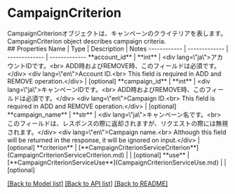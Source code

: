 # CampaignCriterion

<div lang=\"ja\">CampaignCriterionオブジェクトは、キャンペーンのクライテリアを表します。</div> <div lang=\"en\">CampaignCriterion object describes campaign criteria.</div> 
## Properties
Name | Type | Description | Notes
------------ | ------------- | ------------- | -------------
**account_id** | **int** | &lt;div lang&#x3D;\&quot;ja\&quot;&gt;アカウントIDです。&lt;br&gt; ADD時およびREMOVE時、このフィールドは必須です。&lt;/div&gt; &lt;div lang&#x3D;\&quot;en\&quot;&gt;Account ID.&lt;br&gt; This field is required in ADD and REMOVE operation.&lt;/div&gt;  | [optional] 
**campaign_id** | **int** | &lt;div lang&#x3D;\&quot;ja\&quot;&gt;キャンペーンIDです。&lt;br&gt; ADD時およびREMOVE時、このフィールドは必須です。&lt;/div&gt; &lt;div lang&#x3D;\&quot;en\&quot;&gt;Campaign ID.&lt;br&gt; This field is required in ADD and REMOVE operation.&lt;/div&gt;  | [optional] 
**campaign_name** | **str** | &lt;div lang&#x3D;\&quot;ja\&quot;&gt;キャンペーン名です。&lt;br&gt; このフィールドは、レスポンスの際に返却されますが、リクエストの際には無視されます。&lt;/div&gt; &lt;div lang&#x3D;\&quot;en\&quot;&gt;Campaign name.&lt;br&gt; Although this field will be returned in the response, it will be ignored on input.&lt;/div&gt;  | [optional] 
**criterion** | [**CampaignCriterionServiceCriterion**](CampaignCriterionServiceCriterion.md) |  | [optional] 
**use** | [**CampaignCriterionServiceUse**](CampaignCriterionServiceUse.md) |  | [optional] 

[[Back to Model list]](../README.md#documentation-for-models) [[Back to API list]](../README.md#documentation-for-api-endpoints) [[Back to README]](../README.md)


